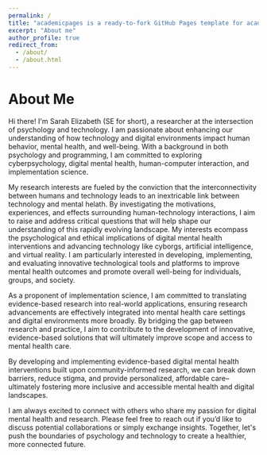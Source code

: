 ```yaml
---
permalink: /
title: "academicpages is a ready-to-fork GitHub Pages template for academic personal websites"
excerpt: "About me"
author_profile: true
redirect_from: 
  - /about/
  - /about.html
---
```


About Me
======
Hi there! I'm Sarah Elizabeth (SE for short), a researcher at the intersection of psychology and technology. I am passionate about enhancing our understanding of how technology and digital environments impact human behavior, mental health, and well-being. With a background in both psychology and programming, I am committed to exploring cyberpsychology, digital mental health, human-computer interaction, and implementation science.

My research interests are fueled by the conviction that the interconnectivity between humans and technology leads to an inextricable link between technology and mental helath. By investigating the motivations, experiences, and effects surrounding human-technology interactions, I aim to raise and address critical questions that will help shape our understanding of this rapidly evolving landscape. My interests ecompass the psychological and ethical implications of digital mental health interventions and advancing technology like cyborgs, artificial intelligence, and virtual reality. I am particularly interested in developing, implementing, and evaluating innovative technological tools and platforms to improve mental health outcomes and promote overall well-being for individuals, groups, and society. 

As a proponent of implementation science, I am committed to translating evidence-based research into real-world applications, ensuring research advancements are effectively integrated into mental health care settings and digital environments more broadly. By bridging the gap between research and practice, I aim to contribute to the development of innovative, evidence-based solutions that will ultimately improve scope and access to mental health care.

By developing and implementing evidence-based digital mental health interventions built upon community-informed research, we can break down barriers, reduce stigma, and provide personalized, affordable care– ultimately fostering more inclusive and accessible mental health and digital landscapes.

I am always excited to connect with others who share my passion for digital mental health and research. Please feel free to reach out if you’d like to discuss potential collaborations or simply exchange insights. Together, let's push the boundaries of psychology and technology to create a healthier, more connected future.
